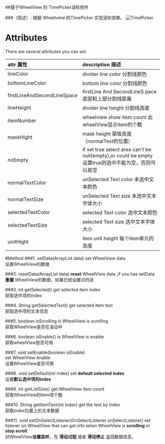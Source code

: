 ##基于WheelView 的 TimePicker滚轮控件

###（简述）: 
根据 Wheelview 的TimePicker 实现滚轮效果。
![TimePicker](https://github.com/chenxiruanhai/TimePicker/time_picker.jpg)

# Attributes

There are several attributes you can set:


| attr 属性          | description 描述 |
|:---				 |:---|
| lineColor  	     | divider line color 分割线颜色 |
| bottomLineColor    | bottom line color 分割线颜色 |
| firstLineAndSecondLineSpace    | firstLine And SecondLineS pace  底部和上部分割线距离 |
| lineHeight  	     | divider line height 分割线高度 |
| itemNumber	 	 | wheelview show item count 此wheelView显示item的个数 |
| maskHight 		 | mask height 蒙版高度（normalText的位置） |
| noEmpty 			 | if set true select area can't be null(empty),or could be empty 设置true则选中不能为空，否则可以是空 |
| normalTextColor 	 | unSelected Text color 未选中文本颜色 |
| normalTextSize 	 | unSelected Text size 未选中文本字体大小 |
| selectedTextColor | selected Text color 选中文本颜色 |
| selectedTextSize 	 | selected Text size 选中文本字体大小 |
| unitHight 		 | item unit height 每个item单元的高度 |

#Method
###1. setData(ArrayList<String> data)
set WheelView data</br> 
设置WheelView的数据

###2. resetData(ArrayList<String> data) 
**reset** WheelView data ,if you has setData</br>
**重置** WheelView的数据，如果已经设置过的话

###3. int getSelected()
get selected item index</br>
获取选中项的index

###4. String getSelectedText()
get selected item text</br>
获取选中项的文本信息

###5. boolean isScrolling
is WheelView is scrolling</br>
获取WheelView是否在滚动中

###6. boolean isEnable()
is WheelView is enable</br>
获取wheelView是否可用

###7. void setEnable(boolean isEnable)  
set WheelView enable</br>
设置WheelView是否可用

###8. void setDefault(int index)
set **default selected index**</br>
设置**默认选中项的index**
 
###9. int getListSize() 
get WheelView item count</br>
获取WheelView的item项个数

###10. String getItemText(int index)
get the text by index </br>
获取index位置上的文本数据

###11. void setOnSelectListener(OnSelectListener onSelectListener)
set listener on WheelView that can get info when WheelView is **scrolling** or **stop scroll**.</br>
对WheelView**设置监听**，在 **滑动过程** 或者 **滑动停止** 返回数据信息。
